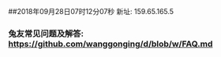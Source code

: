 ##2018年09月28日07时12分07秒 新址: 159.65.165.5
### 兔友常见问题及解答: https://github.com/wanggonging/d/blob/w/FAQ.md
